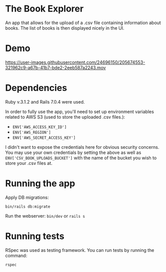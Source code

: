 # The Book Explorer
An app that allows for the upload of a .csv file containing information about books. The list of books is then displayed nicely in the UI.

# Demo
https://user-images.githubusercontent.com/24696150/205674553-321962c9-a67b-41b7-bde2-2eeb587a2243.mov


# Dependencies
Ruby v.3.1.2 and Rails 7.0.4 were used.

In order to fully use the app, you'll need to set up environment variables related to AWS S3 (used to store the uploaded .csv files.):
- ```ENV['AWS_ACCESS_KEY_ID']```
- ```ENV['AWS_REGION']```
- ```ENV['AWS_SECRET_ACCESS_KEY']```

I didn't want to expose the credentials here for obvious security concerns. You may use your own credentials by setting the above as well as ```ENV['CSV_BOOK_UPLOADS_BUCKET']``` with the name of the bucket you wish to store your .csv files at.

# Running the app
Apply DB migrations:
```
bin/rails db:migrate
```
Run the webserver:
```bin/dev``` or ```rails s```

# Running tests
RSpec was used as testing framework. You can run tests by running the command:
```
rspec
```


